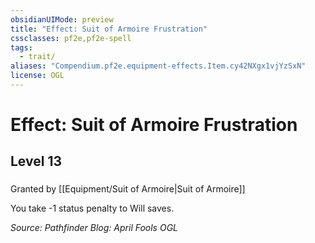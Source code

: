 ```yaml
---
obsidianUIMode: preview
title: "Effect: Suit of Armoire Frustration"
cssclasses: pf2e,pf2e-spell
tags:
  - trait/
aliases: "Compendium.pf2e.equipment-effects.Item.cy42NXgx1vjYzSxN"
license: OGL
---
```

# Effect: Suit of Armoire Frustration
## Level 13
### 






Granted by [[Equipment/Suit of Armoire|Suit of Armoire]]

You take -1 status penalty to Will saves.

*Source: Pathfinder Blog: April Fools*
*OGL*